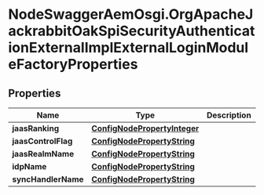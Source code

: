 # NodeSwaggerAemOsgi.OrgApacheJackrabbitOakSpiSecurityAuthenticationExternalImplExternalLoginModuleFactoryProperties

## Properties

Name | Type | Description | Notes
------------ | ------------- | ------------- | -------------
**jaasRanking** | [**ConfigNodePropertyInteger**](ConfigNodePropertyInteger.md) |  | [optional] 
**jaasControlFlag** | [**ConfigNodePropertyString**](ConfigNodePropertyString.md) |  | [optional] 
**jaasRealmName** | [**ConfigNodePropertyString**](ConfigNodePropertyString.md) |  | [optional] 
**idpName** | [**ConfigNodePropertyString**](ConfigNodePropertyString.md) |  | [optional] 
**syncHandlerName** | [**ConfigNodePropertyString**](ConfigNodePropertyString.md) |  | [optional] 


